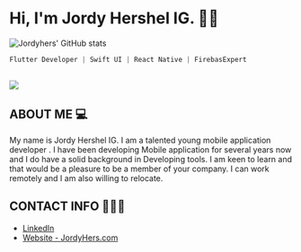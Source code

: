 # Hi, I'm Jordy Hershel IG. 👋🏾

![Jordyhers' GitHub stats](https://github-readme-stats.vercel.app/api?username=jordyhers&show_icons=true&theme=buefy)

```dart
Flutter Developer | Swift UI | React Native | FirebasExpert
```

## ![](https://komarev.com/ghpvc/?username=jordyhers&color=green)

## ABOUT ME 💻

My name is Jordy Hershel IG. I am a talented young mobile application developer . I have been developing Mobile application for several years now and I do have a solid background in Developing tools. I am keen to learn and that would be a pleasure to be a member of your company. I can work remotely and I am also willing to relocate.

## CONTACT INFO 👨🏾‍💼

- [LinkedIn ](www.linkedin.com/in/jordy-hershel-ig)
- [Website - JordyHers.com](https://jordyhers.com/#/)

